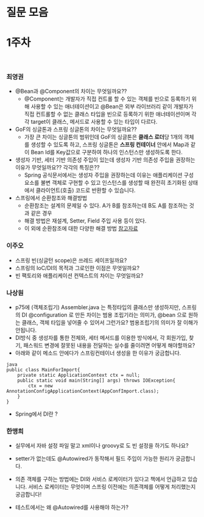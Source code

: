 # 질문 모음

# **1주차**

<br>

### 최영권

- @Bean과 @Component의 차이는 무엇일까요??
    - @Component는 개발자가 직접 컨트롤 할 수 있는 객체를 빈으로 등록하기 위해 사용할 수 있는 애너테이션이고 @Bean은 외부 라이브러리 같이 개발자가 직접
      컨트롤할 수 없는 클래스 타입을 빈으로 등록하기 위한 애너테이션이며 각각 target이 클래스, 메서드로 사용할 수 있는 타입이 다르다.
- GoF의 싱글톤과 스프링 싱글톤의 차이는 무엇일까요??
    - 가장 큰 차이는 싱글톤의 범위인데 GoF의 싱글톤은 **클래스 로더**당 1개의 객체를 생성할 수 있도록 하고, 스프링 싱글톤은 **스프링 컨테이너** 안에서 Map과
      같이 Bean Id를 Key값으로 구분하여 하나의 인스턴스만 생성하도록 한다.
- 생성자 기반, 세터 기반 의존성 주입이 있는데 생성자 기반 의존성 주입을 권장하는 이유가 무엇일까요?? 각각의 특징은??
    - Spring 공식문서에서는 생성자 주입을 권장하는데 이유는 애플리케이션 구성 요소를 불변 객체로 구현할 수 있고 인스턴스를 생성할 때 완전히 초기화된 상태에서
      클라이언트(호출) 코드로 반환할 수 있습니다.
- 스프링에서 순환참조와 해결방법
    - 순환참조는 설계의 문제일 수 있다. A가 B를 참조하는데 B도 A를 참조하는 것과 같은 경우
    - 해결 방법은 재설계, Setter, Field 주입 사용 등이 있다.
    - 이 외에 순환참조에 대한 다양한 해결 방법 [참고자료](https://www.baeldung.com/circular-dependencies-in-spring)

### 이주오

- 스프링 빈(싱글턴 scope)은 쓰레드 세이프일까요?
- 스프링의 IoC/DI의 목적과 그로인한 이점은 무엇일까요?
- 빈 팩토리와 애플리케이션 컨텍스트의 차이는 무엇일까요?

### 나상원

- p75에 (객체조립기) Assembler.java 는 특정타입의 클래스만 생성하지만, 스프링의 DI @configuration 로 만든 차이는 범용 조립기라는 의미가,
  @bean 으로 원하는 클래스, 객체 타입을 넣어줄 수 있어서 그런가요? 범용조립기의 의미가 잘 이해가 안됩니다.
- DI방식 중 생성자를 통한 전체와, 세터 메서드를 이용한 방식에서, 각 회원가입, 찾기, 패스워드 변경에 잘못된 내용을 전달하는 실수를 줄이려면 어떻게 해야할까요?
- 아래와 같이 메소드 안에다가 스프링컨테이너 생성을 한 이유가 궁금합니다.

```
java 
public class MainForImport{
    private static ApplicationContext ctx = null;
    public static void main(String[] args) throws IOException{
        ctx = new AnnotationConfigApplicationContext(AppConfImport.class);
    }
}
```

- Spring에서 DI란 ?

### 한맹희

- 실무에서 자바 설정 파일 말고 xml이나 groovy로 도 빈 설정을 하기도 하나요?
- setter가 없는데도 @Autowired가 동작해서 필드 주입이 가능한 원리가 궁금합니다.
- 의존 객체를 구하는 방법에는 DI와 서비스 로케이터가 있다고 책에서 언급하고 있습니다. 서비스 로케이터는 무엇이며 스프링 이전에는 의존객체를 어떻게 처리했는지 궁금합니다!

- 테스트에서는 왜 @Autowired를 사용해야 하는가?